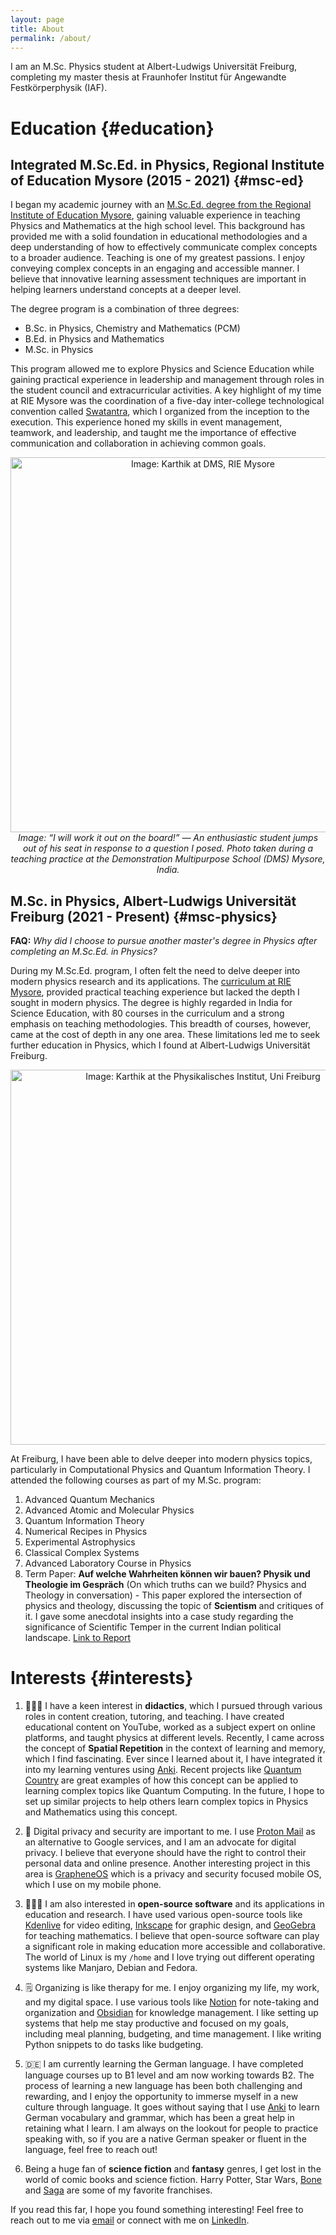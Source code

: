 ```yaml
---
layout: page
title: About
permalink: /about/
---
```


I am an M.Sc. Physics student at Albert-Ludwigs Universität Freiburg, completing my master thesis at Fraunhofer Institut für Angewandte Festkörperphysik (IAF). 
​
# Education {#education}

## Integrated M.Sc.Ed. in Physics, Regional Institute of Education Mysore (2015 - 2021) {#msc-ed}

I began my academic journey with an [M.Sc.Ed. degree from the Regional Institute of Education Mysore](https://drive.proton.me/urls/GM5V9RQQ3G#ENDsGft5Pnja), gaining valuable experience in teaching Physics and Mathematics at the high school level. This background has provided me with a solid foundation in educational methodologies and a deep understanding of how to effectively communicate complex concepts to a broader audience. Teaching is one of my greatest passions. I enjoy conveying complex concepts in an engaging and accessible manner. I believe that innovative learning assessment techniques are important in helping learners understand concepts at a deeper level.

The degree program is a combination of three degrees:
- B.Sc. in Physics, Chemistry and Mathematics (PCM)
- B.Ed. in Physics and Mathematics
- M.Sc. in Physics

This program allowed me to explore Physics and Science Education while gaining practical experience in leadership and management through roles in the student council and extracurricular activities. A key highlight of my time at RIE Mysore was the coordination of a five-day inter-college technological convention called [Swatantra](/teach.md/#swatantra), which I organized from the inception to the execution. This experience honed my skills in event management, teamwork, and leadership, and taught me the importance of effective communication and collaboration in achieving common goals.

<p align="center">
    <img src="{{ site.baseurl }}/assets/images/DMS.png" alt="Image: Karthik at DMS, RIE Mysore" style="width:600px;">
    <br><em>Image: “I will work it out on the board!” — An enthusiastic student jumps out of his seat in response to a question I posed. Photo taken during a teaching practice at the Demonstration Multipurpose School (DMS) Mysore, India. </em>
</p>

## M.Sc. in Physics, Albert-Ludwigs Universität Freiburg (2021 - Present) {#msc-physics}

**FAQ:** *Why did I choose to pursue another master's degree in Physics after completing an M.Sc.Ed. in Physics?*

During my M.Sc.Ed. program, I often felt the need to delve deeper into modern physics research and its applications. The [curriculum at RIE Mysore](https://drive.proton.me/urls/GM5V9RQQ3G#ENDsGft5Pnja), provided practical teaching experience but lacked the depth I sought in modern physics. The degree is highly regarded in India for Science Education, with 80 courses in the curriculum and a strong emphasis on teaching methodologies. This breadth of courses, however, came at the cost of depth in any one area. These limitations led me to seek further education in Physics, which I found at Albert-Ludwigs Universität Freiburg.

<p align="center">
    <img src="{{ site.baseurl }}/assets/images/kj-uni-freiburg.jpg" alt="Image: Karthik at the Physikalisches Institut, Uni Freiburg" style="width:600px;">
</p>

At Freiburg, I have been able to delve deeper into modern physics topics, particularly in Computational Physics and Quantum Information Theory. I attended the following courses as part of my M.Sc. program:
1. Advanced Quantum Mechanics
2. Advanced Atomic and Molecular Physics
3. Quantum Information Theory
4. Numerical Recipes in Physics
5. Experimental Astrophysics
6. Classical Complex Systems
7. Advanced Laboratory Course in Physics
8. Term Paper: **Auf welche Wahrheiten können wir bauen? Physik und Theologie im Gespräch** (On which truths can we build? Physics and Theology in conversation) - This paper explored the intersection of physics and theology, discussing the topic of **Scientism** and critiques of it. I gave some anecdotal insights into a case study regarding the significance of Scientific Temper in the current Indian political landscape. [Link to Report](https://drive.proton.me/urls/QB5ZFJMG7C#JIfxmKfZuEfd)

# Interests {#interests}

1. 👨🏾‍🏫 I have a keen interest in **didactics**, which I pursued through various roles in content creation, tutoring, and teaching. I have created educational content on YouTube, worked as a subject expert on online platforms, and taught physics at different levels. Recently, I came across the concept of **Spatial Repetition** in the context of learning and memory, which I find fascinating. Ever since I learned about it, I have integrated it into my learning ventures using [Anki](https://apps.ankiweb.net/). Recent projects like [Quantum Country](https://quantum.country/) are great examples of how this concept can be applied to learning complex topics like Quantum Computing. In the future, I hope to set up similar projects to help others learn complex topics in Physics and Mathematics using this concept.

2. 🔐 Digital privacy and security are important to me. I use [Proton Mail](https://proton.me/) as an alternative to Google services, and I am an advocate for digital privacy. I believe that everyone should have the right to control their personal data and online presence. Another interesting project in this area is [GrapheneOS](https://grapheneos.org/) which is a privacy and security focused mobile OS, which I use on my mobile phone.

3. 👨🏾‍💻 I am also interested in **open-source software** and its applications in education and research. I have used various open-source tools like [Kdenlive](https://kdenlive.org/) for video editing, [Inkscape](https://inkscape.org/) for graphic design, and [GeoGebra](https://www.geogebra.org/) for teaching mathematics. I believe that open-source software can play a significant role in making education more accessible and collaborative. The world of Linux is my `/home` and I love trying out different operating systems like Manjaro, Debian and Fedora.

4. 🗒️ Organizing is like therapy for me. I enjoy organizing my life, my work, and my digital space. I use various tools like [Notion](https://www.notion.so/) for note-taking and organization and [Obsidian](https://obsidian.md/) for knowledge management. I like setting up systems that help me stay productive and focused on my goals, including meal planning, budgeting, and time management. I like writing Python snippets to do tasks like budgeting. 

5. 🇩🇪 I am currently learning the German language. I have completed language courses up to B1 level and am now working towards B2. The process of learning a new language has been both challenging and rewarding, and I enjoy the opportunity to immerse myself in a new culture through language. It goes without saying that I use [Anki](https://apps.ankiweb.net/) to learn German vocabulary and grammar, which has been a great help in retaining what I learn. I am always on the lookout for people to practice speaking with, so if you are a native German speaker or fluent in the language, feel free to reach out!

42. Being a huge fan of **science fiction** and **fantasy** genres, I get lost in the world of comic books and science fiction. Harry Potter, Star Wars, [Bone](https://en.wikipedia.org/wiki/Bone_(comics)) and [Saga](https://en.wikipedia.org/wiki/Saga_(comics)) are some of my favorite franchises. 

If you read this far, I hope you found something interesting! Feel free to reach out to me via [email](mailto:hi@karthikjayd.com) or connect with me on [LinkedIn](https://www.linkedin.com/in/karthikjayd/).
